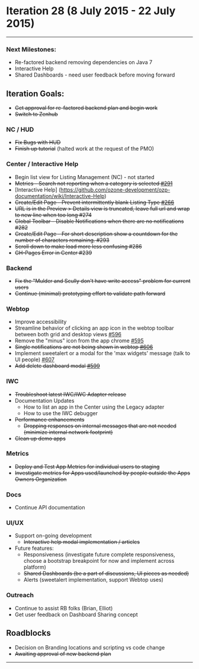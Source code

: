 # Iteration 28 (8 July 2015 - 22 July 2015)

*** 
### Next Milestones:
* Re-factored backend removing dependencies on Java 7
* Interactive Help
* Shared Dashboards - need user feedback before moving forward


## Iteration Goals:
* ~~Get approval for re-factored backend plan and begin work~~
* ~~Switch to Zenhub~~

### NC / HUD
* ~~Fix Bugs with HUD~~
* ~~Finish up tutorial~~ (halted work at the request of the PMO)

### Center / Interactive Help
* Begin list view for Listing Management (NC) - not started
* ~~Metrics - Search not reporting when a category is selected [#291](https://github.com/ozone-development/ozp-center/issues/291)~~
* [Interactive Help] (https://github.com/ozone-development/ozp-documentation/wiki/Interactive-Help)
*  ~~Create/Edit Page - Prevent intermittently blank Listing Type [#266](https://github.com/ozone-development/ozp-center/issues/266)~~
* ~~URL is in the Preview > Details view is truncated, leave full url and wrap to new line when too long #274~~
* ~~Global Toolbar - Disable Notifications when there are no notifications #282~~
* ~~Create/Edit Page - For short description show a countdown for the number of characters remaining. #293~~
* ~~Scroll down to make load more less confusing #286~~
* ~~GH-Pages Error in Center #239~~


### Backend
* ~~Fix the "Mulder and Scully don't have write access" problem for current users~~
* ~~Continue (minimal) prototyping effort to validate path forward~~

### Webtop
* Improve accessibility
* Streamline behavior of clicking an app icon in the webtop toolbar between both grid and desktop views [#596](http://github.com/ozone-development/ozp-webtop/issues/596)
* Remove the "minus" icon from the app chrome [#595](http://github.com/ozone-development/ozp-webtop/issues/595) 
* ~~Single notifications are not being shown in webtop [#606](http://github.com/ozone-development/ozp-webtop/issues/606)~~
* Implement sweetalert or a modal for the 'max widgets' message (talk to UI people) [#607](http://github.com/ozone-development/ozp-webtop/issues/607) 
* ~~Add delete dashboard modal [#599](http://github.com/ozone-development/ozp-webtop/issues/599)~~

### IWC
* ~~Troubleshoot latest IWC/IWC Adapter release~~
* Documentation Updates
    * How to list an app in the Center using the Legacy adapter
    * How to use the IWC debugger
* ~~Performance enhancements~~
    * ~~Dropping responses on internal messages that are not needed (minimize internal network footprint)~~
* ~~Clean up demo apps~~


### Metrics
* ~~Deploy and Test App Metrics for individual users to staging~~
* ~~Investigate metrics for Apps used/launched by people outside the Apps Owners Organization~~

### Docs
* Continue API documentation

### UI/UX
* Support on-going development
  * ~~Interactive help modal implementation / articles~~
* Future features:
  * Responsiveness (investigate future complete responsiveness, choose a bootstrap breakpoint for now and implement across platform)
  * ~~Shared Dashboards (be a part of discussions, UI pieces as needed)~~
  * Alerts (sweetalert implementation, support Webtop uses)

### Outreach
* Continue to assist RB folks (Brian, Elliot)
* Get user feedback on Dashboard Sharing concept

## Roadblocks
* Decision on Branding locations and scripting vs code change
* ~~Awaiting approval of new backend plan~~

***